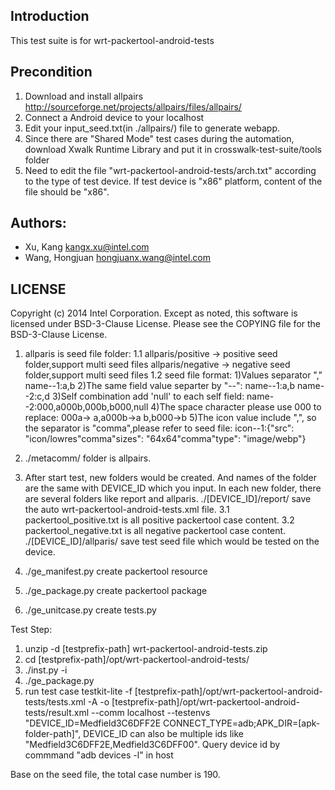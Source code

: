 ## Introduction

This test suite is for wrt-packertool-android-tests

## Precondition

1. Download and install allpairs
   http://sourceforge.net/projects/allpairs/files/allpairs/
2. Connect a Android device to your localhost
3. Edit your input_seed.txt(in ./allpairs/) file to generate webapp.
4. Since there are "Shared Mode" test cases during the automation, download Xwalk Runtime Library and put it in crosswalk-test-suite/tools folder
5. Need to edit the file "wrt-packertool-android-tests/arch.txt" according to the type of test device.
If test device is "x86" platform, content of the file should be "x86".

## Authors:

* Xu, Kang <kangx.xu@intel.com>
* Wang, Hongjuan <hongjuanx.wang@intel.com>

## LICENSE

Copyright (c) 2014 Intel Corporation.
Except as noted, this software is licensed under BSD-3-Clause License.
Please see the COPYING file for the BSD-3-Clause License.

1. allparis is seed file folder:
  1.1 allparis/positive -> positive seed folder,support multi seed files
      allparis/negative -> negative seed folder,support multi seed files
  1.2 seed file format:
     1)Values separator ","
       name--1:a,b
     2)The same field value separter by "--":
       name--1:a,b
       name--2:c,d
     3)Self combination add 'null' to each self field:
       name--2:000,a000b,000b,b000,null
     4)The space character please use 000 to replace:
       000a-> a,a000b->a b,b000->b
     5)The icon value include ",", so the separator is "comma",please refer to seed file:
       icon--1:{"src": "icon/lowres"comma"sizes": "64x64"comma"type": "image/webp"}

2. ./metacomm/ folder is allpairs.

3. After start test, new folders would be created. And names of the folder are the same
with DEVICE_ID which you input.
   In each new folder, there are several folders like report and allparis.
 ./[DEVICE_ID]/report/ save the auto wrt-packertool-android-tests.xml file.
    3.1 packertool_positive.txt is all positive packertool case content.
    3.2 packertool_negative.txt is all negative packertool case content.
 ./[DEVICE_ID]/allparis/ save test seed file which would be tested on the device.

4. ./ge_manifest.py create packertool resource

5. ./ge_package.py create packertool package

6. ./ge_unitcase.py create tests.py

Test Step:
1. unzip -d [testprefix-path] wrt-packertool-android-tests<version>.zip
2. cd [testprefix-path]/opt/wrt-packertool-android-tests/
3. ./inst.py -i
4. ./ge_package.py
5. run test case
   testkit-lite -f [testprefix-path]/opt/wrt-packertool-android-tests/tests.xml -A -o [testprefix-path]/opt/wrt-packertool-android-tests/result.xml --comm localhost --testenvs "DEVICE_ID=Medfield3C6DFF2E CONNECT_TYPE=adb;APK_DIR=[apk-folder-path]", DEVICE_ID can also be multiple ids like "Medfield3C6DFF2E,Medfield3C6DFF00".
Query device id by commmand "adb devices -l" in host

Base on the seed file, the total case number is 190.
